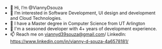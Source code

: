 - 👋 Hi, I’m @ViannyDsouza
- 👀 I’m interested in Software Development, UI design and development and Cloud Technologies.
- 🌱 I have a Master degree in Computer Science from UT Arlington
- 💞️ I'm a seasoned developer with 4+ years of development experience.
- 📫 Reach me on viannyd39souza@gmail.com/ LinkedIn: https://www.linkedin.com/in/vianny-d-souza-4a6578181/

<!---
ViannyDsouza/ViannyDsouza is a ✨ special ✨ repository because its `README.md` (this file) appears on your GitHub profile.
You can click the Preview link to take a look at your changes.
--->
